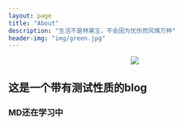 ```yaml
---
layout: page
title: "About"
description: "生活不是林黛玉，不会因为忧伤而风情万种"
header-img: "img/green.jpg"
---
```



<center>
    <p><img src="http://7xlfkx.com1.z0.glb.clouddn.com/white2.jpg" align="center"></p>
</center>



##  这是一个带有测试性质的blog
### MD还在学习中









